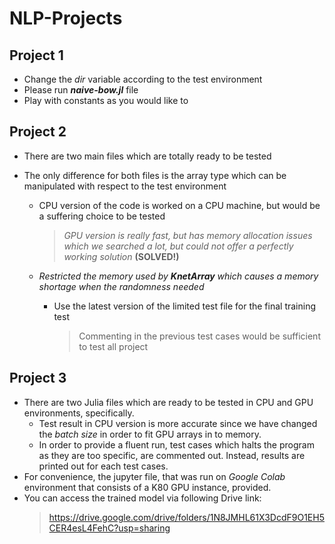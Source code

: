 # NLP-Projects

## Project 1

  * Change the *dir* variable according to the test environment
  * Please run ***naive-bow.jl*** file
  * Play with constants as you would like to 

## Project 2

  * There are two main files which are totally ready to be tested
  * The only difference for both files is the array type which can be manipulated with respect to the test environment
  
  	* CPU version of the code is worked on a CPU machine, but would be a suffering choice to be tested
	
		> *GPU version is really fast, but has memory allocation issues which we searched a lot, but could not offer a perfectly working solution* **(SOLVED!)**
	
	* *Restricted the memory used by **KnetArray** which causes a memory shortage when the randomness needed*
		* Use the latest version of the limited test file for the final training test
		
			> Commenting in the previous test cases would be sufficient to test all project
## Project 3

* There are two Julia files which are ready to be tested in CPU and GPU environments, specifically.
	* Test result in CPU version is more accurate since we have changed the *batch size* in order to fit GPU arrays in to memory.
	* In order to provide a fluent run, test cases which halts the program as they are too specific, are commented out. Instead, results are printed out for each test cases.
* For convenience, the jupyter file, that was run on *Google Colab* environment that consists of a K80 GPU instance, provided.
* You can access the trained model via following Drive link:
	> https://drive.google.com/drive/folders/1N8JMHL61X3DcdF9O1EH5CER4esL4FehC?usp=sharing
